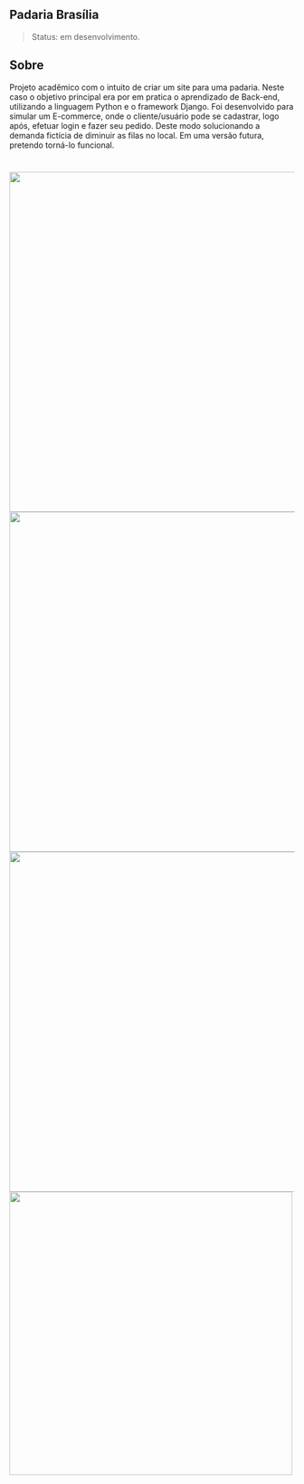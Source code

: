 ## Padaria Brasília
> Status: em desenvolvimento.

## Sobre
<p>
  Projeto acadêmico com o intuito de criar um site para uma padaria. Neste caso o objetivo principal era por 
  em pratica o aprendizado de Back-end, utilizando a linguagem Python e o framework Django. Foi desenvolvido para 
  simular um E-commerce, onde o cliente/usuário pode se cadastrar, logo após, efetuar login e fazer seu pedido. 
  Deste modo solucionando a demanda fictícia de diminuir as filas no local. Em uma versão futura, pretendo torná-lo funcional.
</p>

#

<div>
  <img style="width:600px"  src="https://github.com/user-attachments/assets/69f9db86-b339-42e5-bc99-f450cd0c51eb">
  <img style="width:600px"  src="https://github.com/user-attachments/assets/a589c018-1386-4d9a-85bc-a2b17331842a">
  <img style="width:600px"  src="https://github.com/user-attachments/assets/066e19c2-2095-4fc0-ac55-5081bb18005c">
  <img style="width:500px"  src="https://github.com/user-attachments/assets/6d9717e1-2f28-4ce0-b484-3ebfc1361bfc">
</div>
